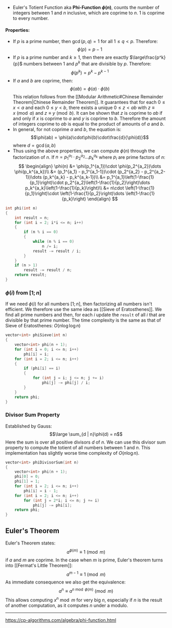 - Euler's Totient Function aka **Phi-Function $\phi(n)$**, counts the number of integers between $1$ and $n$ inclusive, which are coprime to $n$. $1$ is coprime to every number.
#### Properties:
- If $p$ is a prime number, then $\gcd(p, q) = 1$ for all $1\le q < p$. Therefore:
$$\phi(p) = p-1$$
- If $p$ is a prime number and $k \ge 1$, then there are exactly $\large\frac{p^k}{p}$ numbers between $1$ and $p^k$ that are divisible by $p$. Therefore:
$$\phi(p^k) = p^k - p^{k-1}$$
- If $a$ and $b$ are coprime, then:
$$\phi(ab) = \phi(a)\cdot\phi(b)$$
This relation follows from the [[Modular Arithmetic#Chinese Remainder Theorem|Chinese Remainder Theorem]]. It guarantees that for each $0\le x<a$ and each $0\le y<b$, there exists a unique $0\le z<ab$ with $z \equiv x\pmod a$ and $z\equiv y\pmod b$.
It can be shown that $z$ is coprime to $ab$ if and only if $x$ is coprime to $a$ and $y$ is coprime to $b$.
Therefore the amount of integers coprime to $ab$ is equal to the product of amounts of $a$ and $b$.
- In general, for not coprime $a$ and $b$, the equation is:
$$\phi(ab) = \phi(a)\cdot\phi(b)\cdot\frac{d}{\phi(d)}$$
where $d=\gcd(a, b)$
- Thus using the above properties, we can compute $\phi(n)$ through the factorization of $n$.
If $n = p_1^{a_1}\cdot p_2^{a_2}\dots p_k^{a_k}$ where $p_i$ are prime factors of $n$:
$$
\begin{align}
\phi(n) &= \phi(p_1^{a_1})\cdot \phi(p_2^{a_2})\dots \phi(p_k^{a_k})\\
&= (p_1^{a_1} - p_1^{a_1-1})\cdot (p_2^{a_2} - p_2^{a_2-1})\dots (p_k^{a_k} - p_k^{a_k-1})\\
&= p_1^{a_1}\left(1-\frac{1}{p_1}\right)\cdot p_2^{a_2}\left(1-\frac{1}{p_2}\right)\dots p_k^{a_k}\left(1-\frac{1}{p_k}\right)\\
&= n\cdot \left(1-\frac{1}{p_1}\right)\cdot \left(1-\frac{1}{p_2}\right)\dots \left(1-\frac{1}{p_k}\right)
\end{align}
$$
```cpp
int phi(int n)
{
	int result = n;
	for (int i = 2; i*i <= n; i++)
	{
		if (n % i == 0)
		{
			while (n % i == 0)
				n /= i;
			result -= result / i;
		}
	}
	if (n > 1)
		result -= result / n;
	return result;
}
```
### $\phi(i)$ from $[1; n]$
If we need $\phi(i)$ for all numbers $[1; n]$, then factorizing all numbers isn't efficient. We therefore use the same idea as [[Sieve of Eratosthenes]].
We find all prime numbers and then, for each $i$ update the `result` of all $i$ that are divisible by that prime number.
The time complexity is the same as that of Sieve of Eratosthenes: $O(n\log\log n)$
```cpp
vector<int> phiSieve(int n)
{
	vector<int> phi(n + 1);
	for (int i = 0; i <= n; i++)
		phi[i] = i;
	for (int i = 2; i <= n; i++)
	{
		if (phi[i] == i)
		{
			for (int j = i; j <= n; j += i)
				phi[j] -= phi[j] / i;
		}
	}
	return phi;
}
```
### Divisor Sum Property
Established by Gauss:
$$\large \sum_{d | n}\phi(d) = n$$
Here the sum is over all positive divisors $d$ of $n$.
We can use this divisor sum property to compute the totient of all numbers between $1$ and $n$. This implementation has slightly worse time complexity of $O(n\log n)$.
```cpp
vector<int> phiDivisorSum(int n)
{
	vector<int> phi(n + 1);
	phi[0] = 0;
	phi[1] = 1;
	for (int i = 2; i <= n; i++)
		phi[i] = i - 1;
	for (int i = 2; i <= n; i++)
		for (int j = 2*i; i <= n; j += i)
			phi[j] -= phi[i];
	return phi;
}
```
## Euler's Theorem
Euler's Theorem states:
$$a^{\phi(m)}\equiv 1\pmod m$$
if $a$ and $m$ are coprime.
In the case when $m$ is prime, Euler's theorem turns into [[Fermat's Little Theorem]]:
$$a^{m-1}\equiv 1\pmod m$$
As immediate consequence we also get the equivalence:
$$a^n\equiv a^{n\bmod\phi(m)}\pmod m$$
This allows computing $x^n\bmod m$ for very big $n$, especially if $n$ is the result of another computation, as it computes $n$ under a modulo.

---

https://cp-algorithms.com/algebra/phi-function.html